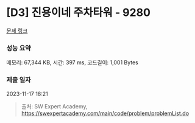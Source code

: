 # [D3] 진용이네 주차타워 - 9280 

[문제 링크](https://swexpertacademy.com/main/code/problem/problemDetail.do?contestProbId=AW9j74FacD0DFAUY) 

### 성능 요약

메모리: 67,344 KB, 시간: 397 ms, 코드길이: 1,001 Bytes

### 제출 일자

2023-11-17 18:21



> 출처: SW Expert Academy, https://swexpertacademy.com/main/code/problem/problemList.do